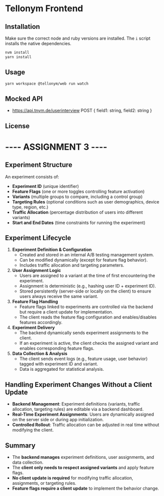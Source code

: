 # Tellonym Frontend

## Installation
Make sure the correct node and ruby versions are installed.
The `i` script installs the native dependencies.

```sh
nvm install
yarn install
```

## Usage

```sh
yarn workspace @tellonym/web run watch
```

## Mocked API

- https://api.tnym.de/userinterview POST { field1: string, field2: string }

## License

# ---- ASSIGNMENT 3 ----

## Experiment Structure

An experiment consists of:
- **Experiment ID** (unique identifier)
- **Feature Flags** (one or more toggles controlling feature activation)
- **Variants** (multiple groups to compare, including a control group)
- **Targeting Rules** (optional conditions such as user demographics, device type, region, etc.)
- **Traffic Allocation** (percentage distribution of users into different variants)
- **Start and End Dates** (time constraints for running the experiment)

## Experiment Lifecycle

1. **Experiment Definition & Configuration**
   - Created and stored in an internal A/B testing management system.
   - Can be modified dynamically (except for feature flag behavior).
   - Includes traffic allocation and targeting parameters.
2. **User Assignment Logic**
   - Users are assigned to a variant at the time of first encountering the experiment.
   - Assignment is deterministic (e.g., hashing user ID + experiment ID).
   - Stored persistently (server-side or locally on the client) to ensure users always receive the same variant.
3. **Feature Flag Handling**
   - Feature flags linked to experiments are controlled via the backend but require a client update for implementation.
   - The client reads the feature flag configuration and enables/disables features accordingly.
4. **Experiment Delivery**
   - The backend dynamically sends experiment assignments to the client.
   - If an experiment is active, the client checks the assigned variant and enables corresponding feature flags.
5. **Data Collection & Analysis**
   - The client sends event logs (e.g., feature usage, user behavior) tagged with experiment ID and variant.
   - Data is aggregated for statistical analysis.

## Handling Experiment Changes Without a Client Update

- **Backend Management**: Experiment definitions (variants, traffic allocation, targeting rules) are editable via a backend dashboard.
- **Real-Time Experiment Assignments**: Users are dynamically assigned on the server side or during app initialization.
- **Controlled Rollout**: Traffic allocation can be adjusted in real time without modifying the client.

## Summary

- The **backend manages** experiment definitions, user assignments, and data collection.
- The **client only needs to respect assigned variants** and apply feature flags.
- **No client update is required** for modifying traffic allocation, assignments, or targeting rules.
- **Feature flags require a client update** to implement the behavior change.
